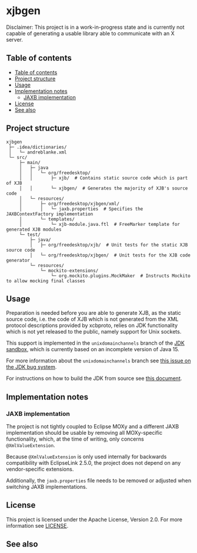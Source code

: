 # xjbgen

Disclaimer: This project is in a work-in-progress state and is currently not capable of generating a usable library
able to communicate with an X server.

## Table of contents

* [Table of contents](#table-of-contents)
* [Project structure](#project-structure)
* [Usage](#usage)
* [Implementation notes](#implementation-notes)
    * [JAXB implementation](#jaxb-implementation)
* [License](#license)
* [See also](#see-also)

## Project structure

```text
xjbgen
 ├─ .idea/dictionaries/
 │   └─ andreblanke.xml
 └─ src/
     ├─ main/
     │   ├─ java
     │   │   └─ org/freedesktop/
     │   │       ├─ xjb/  # Contains static source code which is part of XJB
     │   │       └─ xjbgen/  # Generates the majority of XJB's source code
     │   └─ resources/
     │       ├─ org/freedesktop/xjbgen/xml/
     │       │   └─ jaxb.properties  # Specifies the JAXBContextFactory implementation
     │       └─ templates/
     │           └─ xjb-module.java.ftl  # FreeMarker template for generated XJB modules
     └─ test/
         ├─ java/
         │   ├─ org/freedesktop/xjb/  # Unit tests for the static XJB source code
         │   └─ org/freedesktop/xjbgen/  # Unit tests for the XJB code generator
         └─ resources/
             └─ mockito-extensions/
                 └─ org.mockito.plugins.MockMaker  # Instructs Mockito to allow mocking final classes
```

## Usage

Preparation is needed before you are able to generate XJB, as the static source code,
i.e. the code of XJB which is not generated from the XML protocol descriptions provided by xcbproto,
relies on JDK functionality which is not yet released to the public, namely support for Unix sockets.

This support is implemented in the `unixdomainchannels` branch of the
[JDK sandbox](https://hg.openjdk.java.net/jdk/sandbox/), which is currently based on an incomplete version of
Java 15.

For more information about the `unixdomainchannels` branch see
[this issue on the JDK bug system](https://bugs.openjdk.java.net/browse/JDK-8231358).

For instructions on how to build the JDK from source see
[this document](https://bugs.openjdk.java.net/browse/JDK-8231358).

## Implementation notes

### JAXB implementation

The project is not tightly coupled to Eclipse MOXy and a different JAXB implementation should be
usable by removing all MOXy-specific functionality, which, at the time of writing, only concerns
`@XmlValueExtension`.

Because `@XmlValueExtension` is only used internally for backwards compatibility with EclipseLink
2.5.0, the project does not depend on any vendor-specific extensions.

Additionally, the `jaxb.properties` file needs to be removed or adjusted when switching JAXB
implementations.

## License

This project is licensed under the Apache License, Version 2.0. For more information see [LICENSE](LICENSE).

## See also
